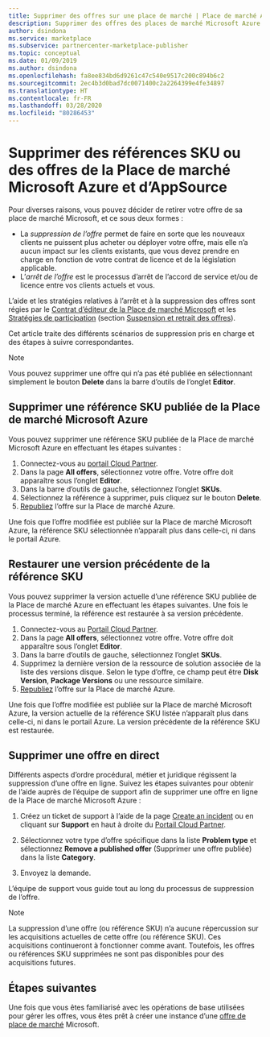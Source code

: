 ```yaml
---
title: Supprimer des offres sur une place de marché | Place de marché Azure
description: Supprimer des offres des places de marché Microsoft Azure et AppSource à l’aide du Portail Cloud Partner
author: dsindona
ms.service: marketplace
ms.subservice: partnercenter-marketplace-publisher
ms.topic: conceptual
ms.date: 01/09/2019
ms.author: dsindona
ms.openlocfilehash: fa8ee834bd6d9261c47c540e9517c200c894b6c2
ms.sourcegitcommit: 2ec4b3d0bad7dc0071400c2a2264399e4fe34897
ms.translationtype: HT
ms.contentlocale: fr-FR
ms.lasthandoff: 03/28/2020
ms.locfileid: "80286453"
---
```

# <a name="delete-azure-marketplace-and-appsource-offers-or-skus"></a>Supprimer des références SKU ou des offres de la Place de marché Microsoft Azure et d’AppSource

Pour diverses raisons, vous pouvez décider de retirer votre offre de sa place de marché Microsoft, et ce sous deux formes :

- La *suppression de l’offre* permet de faire en sorte que les nouveaux clients ne puissent plus acheter ou déployer votre offre, mais elle n’a aucun impact sur les clients existants, que vous devez prendre en charge en fonction de votre contrat de licence et de la législation applicable. 
- L’*arrêt de l’offre* est le processus d’arrêt de l’accord de service et/ou de licence entre vos clients actuels et vous. 

L’aide et les stratégies relatives à l’arrêt et à la suppression des offres sont régies par le [Contrat d’éditeur de la Place de marché Microsoft](https://go.microsoft.com/fwlink/?LinkID=699560) et les [Stratégies de participation](https://azure.microsoft.com/support/legal/marketplace/participation-policies/) (section [Suspension et retrait des offres](https://docs.microsoft.com/legal/marketplace/participation-policy#offering-suspension-and-removal)). 

Cet article traite des différents scénarios de suppression pris en charge et des étapes à suivre correspondantes.  

> [!NOTE]
> Vous pouvez supprimer une offre qui n’a pas été publiée en sélectionnant simplement le bouton **Delete** dans la barre d’outils de l’onglet **Editor**.


## <a name="delete-a-published-sku-from-the-azure-marketplace"></a>Supprimer une référence SKU publiée de la Place de marché Microsoft Azure

Vous pouvez supprimer une référence SKU publiée de la Place de marché Microsoft Azure en effectuant les étapes suivantes :

1.  Connectez-vous au [portail Cloud Partner](https://cloudpartner.azure.com/).
2.  Dans la page **All offers**, sélectionnez votre offre.  Votre offre doit apparaître sous l’onglet **Editor**.
3.  Dans la barre d’outils de gauche, sélectionnez l’onglet **SKUs**. 
4.  Sélectionnez la référence à supprimer, puis cliquez sur le bouton **Delete**.
5.  [Republiez](./cpp-publish-offer.md) l’offre sur la Place de marché Azure.

Une fois que l’offre modifiée est publiée sur la Place de marché Microsoft Azure, la référence SKU sélectionnée n’apparaît plus dans celle-ci, ni dans le portail Azure.


## <a name="roll-back-to-a-previous-sku-version"></a>Restaurer une version précédente de la référence SKU

Vous pouvez supprimer la version actuelle d’une référence SKU publiée de la Place de marché Azure en effectuant les étapes suivantes. Une fois le processus terminé, la référence est restaurée à sa version précédente.

1. Connectez-vous au [Portail Cloud Partner](https://cloudpartner.azure.com/).
2. Dans la page **All offers**, sélectionnez votre offre.  Votre offre doit apparaître sous l’onglet **Editor**.
3. Dans la barre d’outils de gauche, sélectionnez l’onglet **SKUs**. 
4. Supprimez la dernière version de la ressource de solution associée de la liste des versions disque.  Selon le type d’offre, ce champ peut être **Disk Version**, **Package Versions** ou une ressource similaire. 
5. [Republiez](./cpp-publish-offer.md) l’offre sur la Place de marché Azure.

Une fois que l’offre modifiée est publiée sur la Place de marché Microsoft Azure, la version actuelle de la référence SKU listée n’apparaît plus dans celle-ci, ni dans le portail Azure.  La version précédente de la référence SKU est restaurée.


## <a name="delete-a-live-offer"></a>Supprimer une offre en direct

Différents aspects d’ordre procédural, métier et juridique régissent la suppression d’une offre en ligne. Suivez les étapes suivantes pour obtenir de l’aide auprès de l’équipe de support afin de supprimer une offre en ligne de la Place de marché Microsoft Azure :

1.  Créez un ticket de support à l’aide de la page [Create an incident](https://go.microsoft.com/fwlink/?linkid=844975) ou en cliquant sur **Support** en haut à droite du [Portail Cloud Partner](https://cloudpartner.azure.com/).

2.  Sélectionnez votre type d’offre spécifique dans la liste **Problem type** et sélectionnez **Remove a published offer** (Supprimer une offre publiée) dans la liste **Category**.

3.  Envoyez la demande.

L’équipe de support vous guide tout au long du processus de suppression de l’offre.

> [!NOTE]
> La suppression d’une offre (ou référence SKU) n’a aucune répercussion sur les acquisitions actuelles de cette offre (ou référence SKU). Ces acquisitions continueront à fonctionner comme avant. Toutefois, les offres ou références SKU supprimées ne sont pas disponibles pour des acquisitions futures.


## <a name="next-steps"></a>Étapes suivantes

Une fois que vous êtes familiarisé avec les opérations de base utilisées pour gérer les offres, vous êtes prêt à créer une instance d’une [offre de place de marché](../cpp-marketplace-offers.md) Microsoft.
